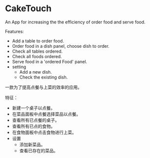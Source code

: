 # CakeTouch
An App for increasing the the efficiency of order food and serve food.

Features:
- Add a table to order food.
- Order food in a dish panel, choose dish to order.
- Check all tables ordered.
- Check all foods ordered.
- Serve food in a 'ordered Food' panel.
- setting
  - Add a new dish.
  - Check the existing dish.

一款为了提高点餐与上菜的效率的应用。

特征：
- 新建一个桌子以点餐。
- 在菜品面板中点餐选择菜品以点餐。
- 查看所有已点餐的桌子。
- 查看所有已点的食物。
- 在食物面板中点击食物进行上菜。
- 设置
  - 添加新菜品。
  - 查看已存在的菜品。
